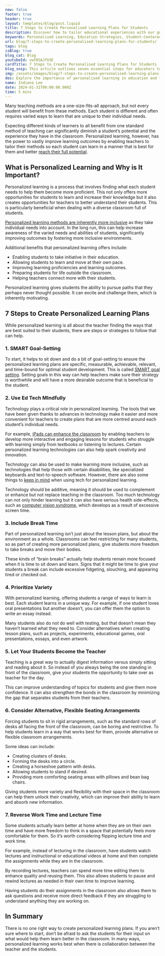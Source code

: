 ```yaml
---
new: false
footer: true
header: true
layout: templates/blog/post.liquid
title: 7 Steps to Create Personalised Learning Plans for Students
description: Discover how to tailor educational experiences with our guide on creating personalised learning plans. These seven steps offer strategies for educators to meet individual student needs, enhancing learning outcomes and classroom inclusivity.
keywords: Personalised Learning, Education Strategies, Student-Centered Learning, Classroom Innovation, Teacher Resources, Education Improvement, Customized Learning Plans
url: blog/7-steps-to-create-personalised-learning-plans-for-students/
tags: blog
isBlog: true
blog_cat: Blog
youtubeId: vwT8SAJfU3E
cardTitle: 7 Steps to Create Personalised Learning Plans for Students
blog_snip: This article outlines seven essential steps for educators to create effective and personalized learning plans, tailored to meet the diverse needs and potential of each student.
img: /assets/images/blog/7-steps-to-create-personalised-learning-plans-for-students/7-steps-to-create-personalised-learning-plans-for-students.jpeg
des: Explore the importance of personalised learning in education and the seven steps to implement it effectively in classrooms.
name: Indiana Lee
date: 2024-01-31T00:00:00.000Z
time: 5 mins
---
```


Many teaching methods are a one-size-fits-all approach, but not every student will benefit from these methods. Each student is different and often requires varied ways to learn that are unique to their individual needs.

Expecting different kinds of learners to all benefit from one standard method of teaching can significantly diminish a student’s potential and the experience they have in the classroom. Personalized learning, however, has the power to vastly improve learning outcomes by enabling teachers to tailor their methods so each student can learn in a manner that is best for them and better [reach their full potential](https://www.helperbird.com/blog/teacher-appreciation-week-2020-dyslexia-story/).

## What is Personalized Learning and Why is It Important?

Personalized learning is a process that involves finding what each student needs to help them become more proficient. This not only offers more opportunities for students to learn and increase their knowledge but it also creates opportunities for teachers to better understand their students. This is particularly beneficial when dealing with a diverse classroom full of students.

[Personalized learning methods are inherently more inclusive](https://www.helperbird.com/blog/enhancing-inclusivity-role-of-accessibility-software-in-modern-classrooms-with-helperbird/) as they take individual needs into account. In the long run, this can help increase awareness of the varied needs and abilities of students, significantly improving outcomes by fostering more inclusive environments.

Additional benefits that personalized learning offers include:

- Enabling students to take initiative in their education.
- Allowing students to learn and move at their own pace.
- Improving learning proficiencies and learning outcomes.
- Preparing students for life outside the classroom.
- Helping teachers connect more with their students.


Personalized learning gives students the ability to pursue paths that they perhaps never thought possible. It can excite and challenge them, which is inherently motivating.




## 7 Steps to Create Personalized Learning Plans

While personalized learning is all about the teacher finding the ways that are best suited to their students, there are steps or strategies to follow that can help. 

### 1. SMART Goal-Setting
To start, it helps to sit down and do a bit of goal-setting to ensure the personalized learning plans are specific, measurable, achievable, relevant, and time-bound for optimal student development. This is called [SMART goal setting](https://lucidspark.com/blog/how-to-write-smart-goals). Setting goals in this way can help teachers make sure their strategy is worthwhile and will have a more desirable outcome that is beneficial to the student. 


### 2. Use Ed Tech MIndfully
Technology plays a critical role in personalized learning. The tools that we have been given thanks to advances in technology make it easier and more convenient for teachers to create plans that are more centred around each student’s individual needs. 

For example, [iPads can enhance the classroom](https://www.helperbird.com/blog/benefits-of-ipads-in-the-classroom/) by enabling teachers to develop more interactive and engaging lessons for students who struggle with learning simply from textbooks or listening to lectures. Certain personalized learning technologies can also help spark creativity and innovation. 

Technology can also be used to make learning more inclusive, such as technologies that help those with certain disabilities, like specialized keyboards and text-to-speech software. However, there are also some things to [keep in mind](https://knowledgeworks.org/resources/personalized-learning-role-technology/) when using tech for personalized learning. 

Technology should be additive, meaning it should be used to complement or enhance but not replace teaching in the classroom. Too much technology can not only hinder learning but it can also have serious health side-effects, such as [computer vision syndrome](https://www.zocdoc.com/blog/what-is-computer-vision-syndrome-symptoms-and-relief-strategies/), which develops as a result of excessive screen time. 


### 3. Include Break Time 
Part of personalized learning isn’t just about the lesson plans, but about the environment as a whole. Classrooms can feel restricting for many students, so as part of creating more personalized plans, give students more freedom to take breaks and move their bodies. 

These kinds of “brain breaks” actually help students remain more focused when it is time to sit down and learn. Signs that it might be time to give your students a break can include excessive fidgeting, slouching, and appearing tired or checked out. 

### 4. Prioritize Variety
With personalized learning, offering students a range of ways to learn is best. Each student learns in a unique way. For example, if one student loves oral presentations but another doesn’t, you can offer them the option to write an essay instead. 

Many students also do not do well with testing, but that doesn’t mean they haven’t learned what they need to. Consider alternatives when creating lesson plans, such as projects, experiments, educational games, oral presentations, essays, and even artwork. 

### 5. Let Your Students Become the Teacher
Teaching is a great way to actually digest information versus simply sitting and reading about it. So instead of you always being the one standing in front of the classroom, give your students the opportunity to take over as teacher for the day. 

This can improve understanding of topics for students and give them more confidence. It can also strengthen the bonds in the classroom by minimizing the gap that separates students from their teachers. 

### 6. Consider Alternative, Flexible Seating Arrangements
Forcing students to sit in rigid arrangements, such as the standard rows of desks all facing the front of the classroom, can be boring and restrictive. To help students learn in a way that works best for them, provide alternative or flexible classroom arrangements. 

Some ideas can include:


- Creating clusters of desks.
- Forming the desks into a circle.
- Creating a horseshoe pattern with desks.
- Allowing students to stand if desired.
- Providing more comforting seating areas with pillows and bean bag chairs.


Giving students more variety and flexibility with their space in the classroom can help them unlock their creativity, which can improve their ability to learn and absorb new information. 


### 7. Reverse Work Time and Lecture Time
Some students actually learn better at home when they are on their own time and have more freedom to think in a space that potentially feels more comfortable for them. So it’s worth considering flipping lecture time and work time. 

For example, instead of lecturing in the classroom, have students watch lectures and instructional or educational videos at home and then complete the assignments while they are in the classroom. 

By recording lectures, teachers can spend more time editing them to enhance quality and reusing them. This also allows students to pause and rewind lectures as needed in their own time to improve learning. 

Having students do their assignments in the classroom also allows them to ask questions and receive more direct feedback if they are struggling to understand anything they are working on. 


## In Summary
There is no one right way to create personalized learning plans. If you aren’t sure where to start, don’t be afraid to ask the students for their input on what would help them learn better in the classroom. In many ways, personalized learning works best when there is collaboration between the teacher and the students. 
